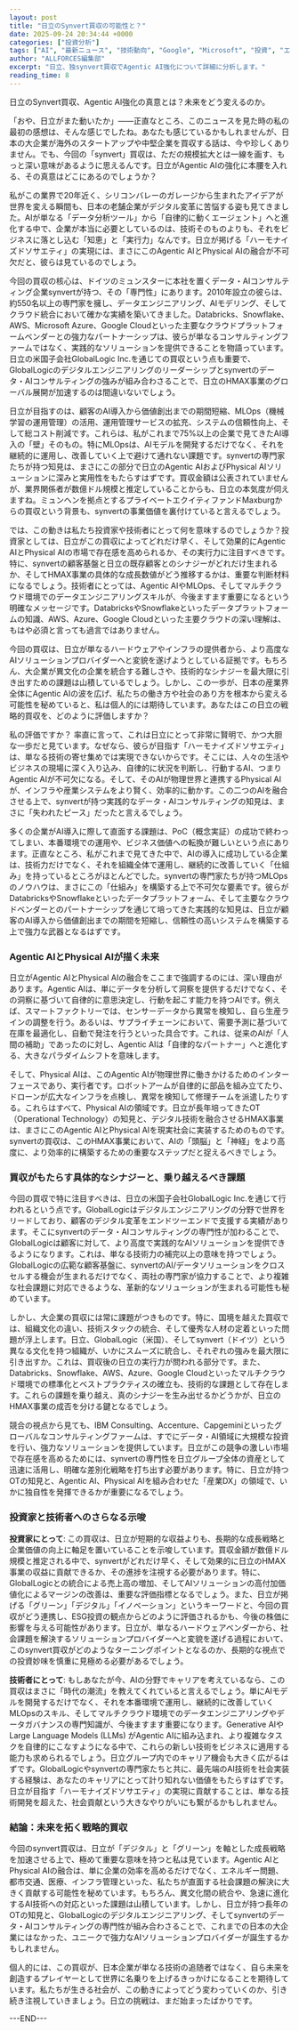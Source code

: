 ```yaml
---
layout: post
title: "日立のSynvert買収の可能性と？"
date: 2025-09-24 20:34:44 +0000
categories: ["投資分析"]
tags: ["AI", "最新ニュース", "技術動向", "Google", "Microsoft", "投資", "エージェント"]
author: "ALLFORCES編集部"
excerpt: "日立、独synvert買収でAgentic AI強化について詳細に分析します。"
reading_time: 8
---
```


日立のSynvert買収、Agentic AI強化の真意とは？未来をどう変えるのか。

「おや、日立がまた動いたか」――正直なところ、このニュースを見た時の私の最初の感想は、そんな感じでしたね。あなたも感じているかもしれませんが、日本の大企業が海外のスタートアップや中堅企業を買収する話は、今や珍しくありません。でも、今回の「synvert」買収は、ただの規模拡大とは一線を画す、もっと深い意味があるように思えるんです。日立がAgentic AIの強化に本腰を入れる、その真意はどこにあるのでしょうか？

私がこの業界で20年近く、シリコンバレーのガレージから生まれたアイデアが世界を変える瞬間も、日本の老舗企業がデジタル変革に苦悩する姿も見てきました。AIが単なる「データ分析ツール」から「自律的に動くエージェント」へと進化する中で、企業が本当に必要としているのは、技術そのものよりも、それをビジネスに落とし込む「知恵」と「実行力」なんです。日立が掲げる「ハーモナイズドソサエティ」の実現には、まさにこのAgentic AIとPhysical AIの融合が不可欠だと、彼らは見ているのでしょう。

今回の買収の核心は、ドイツのミュンスターに本社を置くデータ・AIコンサルティング企業synvertが持つ、その「専門性」にあります。2010年設立の彼らは、約550名以上の専門家を擁し、データエンジニアリング、AIモデリング、そしてクラウド統合において確かな実績を築いてきました。Databricks、Snowflake、AWS、Microsoft Azure、Google Cloudといった主要なクラウドプラットフォームベンダーとの強力なパートナーシップは、彼らが単なるコンサルティングファームではなく、実践的なソリューションを提供できることを物語っています。日立の米国子会社GlobalLogic Inc.を通じての買収という点も重要で、GlobalLogicのデジタルエンジニアリングのリーダーシップとsynvertのデータ・AIコンサルティングの強みが組み合わさることで、日立のHMAX事業のグローバル展開が加速するのは間違いないでしょう。

日立が目指すのは、顧客のAI導入から価値創出までの期間短縮、MLOps（機械学習の運用管理）の活用、運用管理サービスの拡充、システムの信頼性向上、そして総コスト削減です。これらは、私がこれまで75%以上の企業で見てきたAI導入の「壁」そのもの。特にMLOpsは、AIモデルを開発するだけでなく、それを継続的に運用し、改善していく上で避けて通れない課題です。synvertの専門家たちが持つ知見は、まさにこの部分で日立のAgentic AIおよびPhysical AIソリューションに深みと実用性をもたらすはずです。買収金額は公表されていませんが、業界関係者が数億ドル規模と推定していることからも、日立の本気度が伺えますね。ミュンヘンを拠点とするプライベートエクイティファンドMaxburgからの買収という背景も、synvertの事業価値を裏付けていると言えるでしょう。

では、この動きは私たち投資家や技術者にとって何を意味するのでしょうか？投資家としては、日立がこの買収によってどれだけ早く、そして効果的にAgentic AIとPhysical AIの市場で存在感を高められるか、その実行力に注目すべきです。特に、synvertの顧客基盤と日立の既存顧客とのシナジーがどれだけ生まれるか、そしてHMAX事業の具体的な成長数値がどう推移するかは、重要な判断材料になるでしょう。技術者にとっては、Agentic AIやMLOps、そしてマルチクラウド環境でのデータエンジニアリングスキルが、今後ますます重要になるという明確なメッセージです。DatabricksやSnowflakeといったデータプラットフォームの知識、AWS、Azure、Google Cloudといった主要クラウドの深い理解は、もはや必須と言っても過言ではありません。

今回の買収は、日立が単なるハードウェアやインフラの提供者から、より高度なAIソリューションプロバイダーへと変貌を遂げようとしている証拠です。もちろん、大企業が異文化の企業を統合する難しさや、技術的なシナジーを最大限に引き出すための課題は山積しているでしょう。しかし、この一歩が、日本の産業界全体にAgentic AIの波を広げ、私たちの働き方や社会のあり方を根本から変える可能性を秘めていると、私は個人的には期待しています。あなたはこの日立の戦略的買収を、どのように評価しますか？

私の評価ですか？ 率直に言って、これは日立にとって非常に賢明で、かつ大胆な一歩だと見ています。なぜなら、彼らが目指す「ハーモナイズドソサエティ」は、単なる技術の寄せ集めでは実現できないからです。そこには、人々の生活やビジネスの現場に深く入り込み、自律的に状況を判断し、行動するAI、つまりAgentic AIが不可欠になる。そして、そのAIが物理世界と連携するPhysical AIが、インフラや産業システムをより賢く、効率的に動かす。この二つのAIを融合させる上で、synvertが持つ実践的なデータ・AIコンサルティングの知見は、まさに「失われたピース」だったと言えるでしょう。

多くの企業がAI導入に際して直面する課題は、PoC（概念実証）の成功で終わってしまい、本番環境での運用や、ビジネス価値への転換が難しいという点にあります。正直なところ、私がこれまで見てきた中で、AIの導入に成功している企業は、技術力だけでなく、それを組織全体で運用し、継続的に改善していく「仕組み」を持っているところがほとんどでした。synvertの専門家たちが持つMLOpsのノウハウは、まさにこの「仕組み」を構築する上で不可欠な要素です。彼らがDatabricksやSnowflakeといったデータプラットフォーム、そして主要なクラウドベンダーとのパートナーシップを通じて培ってきた実践的な知見は、日立が顧客のAI導入から価値創出までの期間を短縮し、信頼性の高いシステムを構築する上で強力な武器となるはずです。

### Agentic AIとPhysical AIが描く未来

日立がAgentic AIとPhysical AIの融合をここまで強調するのには、深い理由があります。Agentic AIは、単にデータを分析して洞察を提供するだけでなく、その洞察に基づいて自律的に意思決定し、行動を起こす能力を持つAIです。例えば、スマートファクトリーでは、センサーデータから異常を検知し、自ら生産ラインの調整を行う。あるいは、サプライチェーンにおいて、需要予測に基づいて在庫を最適化し、自動で発注を行うといった具合です。これは、従来のAIが「人間の補助」であったのに対し、Agentic AIは「自律的なパートナー」へと進化する、大きなパラダイムシフトを意味します。

そして、Physical AIは、このAgentic AIが物理世界に働きかけるためのインターフェースであり、実行者です。ロボットアームが自律的に部品を組み立てたり、ドローンが広大なインフラを点検し、異常を検知して修理チームを派遣したりする。これらはすべて、Physical AIの領域です。日立が長年培ってきたOT（Operational Technology）の知見と、デジタル技術を融合させるHMAX事業は、まさにこのAgentic AIとPhysical AIを現実社会に実装するためのものです。synvertの買収は、このHMAX事業において、AIの「頭脳」と「神経」をより高度に、より効率的に構築するための重要なステップだと捉えるべきでしょう。

### 買収がもたらす具体的なシナジーと、乗り越えるべき課題

今回の買収で特に注目すべきは、日立の米国子会社GlobalLogic Inc.を通じて行われるという点です。GlobalLogicはデジタルエンジニアリングの分野で世界をリードしており、顧客のデジタル変革をエンドツーエンドで支援する実績があります。そこにsynvertのデータ・AIコンサルティングの専門性が加わることで、GlobalLogicは顧客に対して、より高度で実践的なAIソリューションを提供できるようになります。これは、単なる技術力の補完以上の意味を持つでしょう。GlobalLogicの広範な顧客基盤に、synvertのAI/データソリューションをクロスセルする機会が生まれるだけでなく、両社の専門家が協力することで、より複雑な社会課題に対応できるような、革新的なソリューションが生まれる可能性も秘めています。

しかし、大企業の買収には常に課題がつきものです。特に、国境を越えた買収では、組織文化の違い、技術スタックの統合、そして優秀な人材の定着といった問題が浮上します。日立、GlobalLogic（米国）、そしてsynvert（ドイツ）という異なる文化を持つ組織が、いかにスムーズに統合し、それぞれの強みを最大限に引き出すか。これは、買収後の日立の実行力が問われる部分です。また、Databricks、Snowflake、AWS、Azure、Google Cloudといったマルチクラウド環境での標準化とベストプラクティスの確立も、技術的な課題として存在します。これらの課題を乗り越え、真のシナジーを生み出せるかどうかが、日立のHMAX事業の成否を分ける鍵となるでしょう。

競合の視点から見ても、IBM Consulting、Accenture、Capgeminiといったグローバルなコンサルティングファームは、すでにデータ・AI領域に大規模な投資を行い、強力なソリューションを提供しています。日立がこの競争の激しい市場で存在感を高めるためには、synvertの専門性を日立グループ全体の資産として迅速に活用し、明確な差別化戦略を打ち出す必要があります。特に、日立が持つOTの知見と、Agentic AI、Physical AIを組み合わせた「産業DX」の領域で、いかに独自性を発揮できるかが重要になるでしょう。

### 投資家と技術者へのさらなる示唆

**投資家にとって**:
この買収は、日立が短期的な収益よりも、長期的な成長戦略と企業価値の向上に軸足を置いていることを示唆しています。買収金額が数億ドル規模と推定される中で、synvertがどれだけ早く、そして効果的に日立のHMAX事業の収益に貢献できるか、その進捗を注視する必要があります。特に、GlobalLogicとの統合による売上高の増加、そしてAIソリューションの高付加価値化によるマージンの改善は、重要な評価指標となるでしょう。また、日立が掲げる「グリーン」「デジタル」「イノベーション」というキーワードと、今回の買収がどう連携し、ESG投資の観点からどのように評価されるかも、今後の株価に影響を与える可能性があります。日立が、単なるハードウェアベンダーから、社会課題を解決するソリューションプロバイダーへと変貌を遂げる過程において、このsynvert買収がどのようなターニングポイントとなるのか、長期的な視点での投資妙味を慎重に見極める必要があるでしょう。

**技術者にとって**:
もしあなたが今、AIの分野でキャリアを考えているなら、この買収はまさに「時代の潮流」を教えてくれていると言えるでしょう。単にAIモデルを開発するだけでなく、それを本番環境で運用し、継続的に改善していくMLOpsのスキル、そしてマルチクラウド環境でのデータエンジニアリングやデータガバナンスの専門知識が、今後ますます重要になります。Generative AIやLarge Language Models (LLMs) がAgentic AIに組み込まれ、より複雑なタスクを自律的にこなすようになる中で、これらの新しい技術をビジネスに適用する能力も求められるでしょう。日立グループ内でのキャリア機会も大きく広がるはずです。GlobalLogicやsynvertの専門家たちと共に、最先端のAI技術を社会実装する経験は、あなたのキャリアにとって計り知れない価値をもたらすはずです。日立が目指す「ハーモナイズドソサエティ」の実現に貢献することは、単なる技術開発を超えた、社会貢献という大きなやりがいにも繋がるかもしれません。

### 結論：未来を拓く戦略的買収

今回のsynvert買収は、日立が「デジタル」と「グリーン」を軸とした成長戦略を加速させる上で、極めて重要な意味を持つと私は見ています。Agentic AIとPhysical AIの融合は、単に企業の効率を高めるだけでなく、エネルギー問題、都市交通、医療、インフラ管理といった、私たちが直面する社会課題の解決に大きく貢献する可能性を秘めています。もちろん、異文化間の統合や、急速に進化するAI技術への対応といった課題は山積しています。しかし、日立が持つ長年のOTの知見と、GlobalLogicのデジタルエンジニアリング、そしてsynvertのデータ・AIコンサルティングの専門性が組み合わさることで、これまでの日本の大企業にはなかった、ユニークで強力なAIソリューションプロバイダーが誕生するかもしれません。

個人的には、この買収が、日本企業が単なる技術の追随者ではなく、自ら未来を創造するプレイヤーとして世界に名乗りを上げるきっかけになることを期待しています。私たちが生きる社会が、この動きによってどう変わっていくのか、引き続き注視していきましょう。日立の挑戦は、まだ始まったばかりです。

---END---